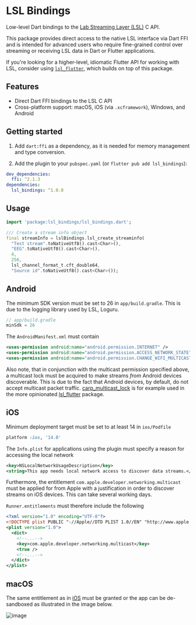 # LSL Bindings

Low-level Dart bindings to the [Lab Streaming Layer (LSL)](https://github.com/sccn/labstreaminglayer) C API.

This package provides direct access to the native LSL interface via Dart FFI and is intended for advanced users who require fine-grained control over streaming or receiving LSL data in Dart or Flutter applications.

If you're looking for a higher-level, idiomatic Flutter API for working with LSL, consider using [`lsl_flutter`](https://pub.dev/packages/lsl_flutter), which builds on top of this package.

## Features

- Direct Dart FFI bindings to the LSL C API
- Cross-platform support: macOS, iOS (via `.xcframework`), Windows, and Android

## Getting started

1. Add `dart:ffi` as a dependency, as it is needed for memory management and type conversion.

2. Add the plugin to your `pubspec.yaml` (or `flutter pub add lsl_bindings`):

```yaml
dev_dependencies:
  ffi: ^2.1.3
dependencies:
  lsl_bindings: ^1.0.0
```

## Usage

```dart
import 'package:lsl_bindings/lsl_bindings.dart';

/// Create a stream info object
final streamInfo = lslBindings.lsl_create_streaminfo(
  "Test stream".toNativeUtf8().cast<Char>(),
  "EEG".toNativeUtf8().cast<Char>(),
  4,
  256,
  lsl_channel_format_t.cft_double64,
  "Source id".toNativeUtf8().cast<Char>());
```

## Android

The minimum SDK version must be set to 26 in `app/build.gradle`. This is due to the logging library used by LSL, Loguru.

```java
// app/build.gradle
minSdk = 26
```

The `AndroidManifest.xml` must contain

```xml
<uses-permission android:name="android.permission.INTERNET" />
<uses-permission android:name="android.permission.ACCESS_NETWORK_STATE" />
<uses-permission android:name="android.permission.CHANGE_WIFI_MULTICAST_STATE" />
```

Also note, that in conjunction with the multicast permission specified above, a multicast lock must be acquired to make streams _from_ Android devices discoverable. This is due to the fact that Android devices, by default, do not accept multicast packet traffic. [carp_multicast_lock](rttps://pub.dev/packages/carp_multicast_lock) is for example used in the more opinionated [lsl_flutter](rttps://pub.dev/packages/lsl_flutter) package.

## iOS

Minimum deployment target must be set to at least 14 in `ios/Podfile`

```ruby
platform :ios, '14.0'
```

The `Info.plist` for applications using the plugin must specify a reason for accessing the local network

```xml
<key>NSLocalNetworkUsageDescription</key>
<string>This app needs local network access to discover data streams.</string>
```

Furthermore, the entitlement `com.apple.developer.networking.multicast` must be applied for from Apple with a justification in order to discover streams on iOS devices. This can take several working days.

`Runner.entitlements` must therefore include the following

```xml
<?xml version="1.0" encoding="UTF-8"?>
<!DOCTYPE plist PUBLIC "-//Apple//DTD PLIST 1.0//EN" "http://www.apple.com/DTDs/PropertyList-1.0.dtd">
<plist version="1.0">
  <dict>
    <!--...-->
    <key>com.apple.developer.networking.multicast</key>
    <true />
    <!--...-->
  </dict>
</plist>

```

## macOS

The same entitlement as in [iOS](#iOS) must be granted or the app can be de-sandboxed as illustrated in the image below.

![image](https://github.com/user-attachments/assets/6ccc2e9c-485a-4b77-88c3-3b9a220314fc)
